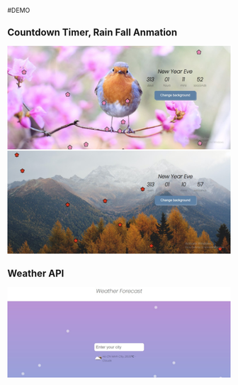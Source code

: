 #DEMO
## Countdown Timer, Rain Fall Anmation
![Alt text](./images/1.jpg)
![Alt text](./images/2.jpg)
## Weather API
![Alt text](./images/3.jpg)
